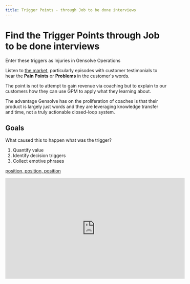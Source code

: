 ```yaml
---
title: Trigger Points - through Job to be done interviews
---
```


# Find the Trigger Points through Job to be done interviews

Enter these triggers as Injuries in Gensolve Operations

Listen to [the market](../market/), particularly episodes with customer testimonials to hear the **Pain Points** or **Problems** in the customer's words.

The point is not to attempt to gain revenue via coaching but to explain to our customers how they can use GPM to apply what they learning about.

The advantage Gensolve has on the proliferation of coaches is that their product is largely just words and they are leveraging knowledge transfer and time, not a truly actionable closed-loop system.

## Goals

What caused this to happen what was the trigger?

1. Quantify value
2. Identify decision triggers
3. Collect emotive phrases

[position, position, position](https://www.youtube.com/watch?v=blTNLVuRU6k)

<iframe width="560" height="315" src="https://www.youtube.com/watch?v=blTNLVuRU6k" frameborder="0" allow="autoplay; encrypted-media" allowfullscreen></iframe>
